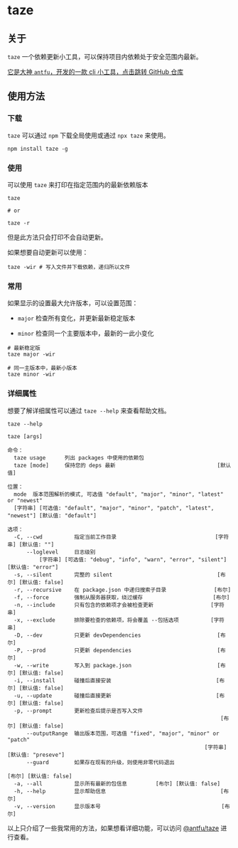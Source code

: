 # taze

## 关于

`taze` 一个依赖更新小工具，可以保持项目内依赖处于安全范围内最新。

[它是大神 `antfu`，开发的一款 cli 小工具，点击跳转 GitHub 仓库](https://github.com/antfu/taze)

## 使用方法

### 下载

`taze` 可以通过 `npm` 下载全局使用或通过 `npx taze` 来使用。

```shell
npm install taze -g
```

### 使用

可以使用 `taze` 来打印在指定范围内的最新依赖版本

```shell
taze

# or

taze -r
```

但是此方法只会打印不会自动更新。

如果想要自动更新可以使用：

```shell
taze -wir # 写入文件并下载依赖，递归所以文件
```

### 常用

如果显示的设置最大允许版本，可以设置范围：

- `major` 检查所有变化，并更新最新稳定版本

- `minor` 检查同一个主要版本中，最新的一此小变化

```shell
# 最新稳定版
taze major -wir

# 同一主版本中，最新小版本
taze minor -wir
```

### 详细属性

想要了解详细属性可以通过 `taze --help` 来查看帮助文档。

```shell
taze --help

taze [args]

命令：
  taze usage      列出 packages 中使用的依赖包
  taze [mode]     保持您的 deps 最新                                [默认值]

位置：
  mode  版本范围解析的模式, 可选值 "default", "major", "minor", "latest" or "newest"
  [字符串] [可选值: "default", "major", "minor", "patch", "latest", "newest"] [默认值: "default"]

选项：
  -C, --cwd          指定当前工作目录                               [字符串] [默认值: ""]
      --loglevel     日志级别
          [字符串] [可选值: "debug", "info", "warn", "error", "silent"] [默认值: "error"]
  -s, --silent       完整的 silent                                 [布尔] [默认值: false]
  -r, --recursive    在 package.json 中递归搜索子目录               [布尔]
  -f, --force        强制从服务器获取，绕过缓存                      [布尔]
  -n, --include      只有包含的依赖项才会被检查更新                  [字符串]
  -x, --exclude      排除要检查的依赖项，将会覆盖 --包括选项          [字符串]
  -D, --dev          只更新 devDependencies                        [布尔]
  -P, --prod         只更新 dependencies                           [布尔]
  -w, --write        写入到 package.json                           [布尔] [默认值: false]
  -i, --install      碰撞后直接安装                                 [布尔] [默认值: false]
  -u, --update       碰撞后直接更新                                 [布尔] [默认值: false]
  -p, --prompt       更新检查后提示是否写入文件
                                                                   [布尔] [默认值: false]
      --outputRange  输出版本范围，可选值 "fixed", "major", "minor" or "patch"
                                                              [字符串] [默认值: "preseve"]
      --guard        如果存在现有的升级，则使用非零代码退出
                                                                    [布尔] [默认值: false]
  -a, --all          显示所有最新的包信息         [布尔] [默认值: false]
  -h, --help         显示帮助信息                                    [布尔]
  -v, --version      显示版本号                                      [布尔]
```

以上只介绍了一些我常用的方法，如果想看详细功能，可以访问 [@antfu/taze](https://github.com/antfu/taze) 进行查看。
